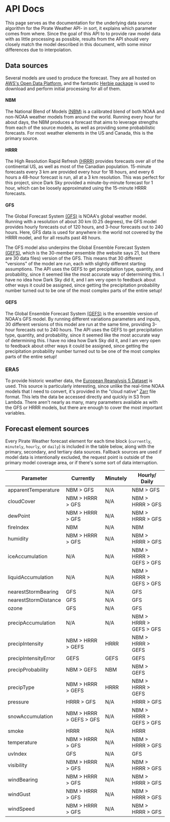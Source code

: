 # API Docs
This page serves as the documentation for the underlying data source algorithm for the Pirate Weather API- in sort, it explains which parameter comes from where. Since the goal of this API to to provide raw model data with as little processing as possible, results from the API should very closely match the model described in this document, with some minor differences due to interpolation. 

## Data sources
Several models are used to produce the forecast. They are all hosted on [AWS's Open Data Platform](https://registry.opendata.aws/collab/noaa/), and the fantastic [Herbie package](https://github.com/blaylockbk/Herbie) is used to download and perform initial processing for all of them.    

#### NBM
The National Blend of Models [(NBM)](https://vlab.noaa.gov/web/mdl/nbm) is a calibrated blend of both NOAA and non-NOAA weather models from around the world. Running every hour for about days, the NBM produces a forecast that aims to leverage strengths from each of the source models, as well as providing some probabilistic forecasts. For most weather elements in the US and Canada, this is the primary source. 

#### HRRR
The High Resolution Rapid Refresh [(HRRR)](https://rapidrefresh.noaa.gov/hrrr/) provides forecasts over all of the continental US, as well as most of the Canadian population. 15-minute forecasts every 3 km are provided every hour for 18 hours, and every 6 hours a 48-hour forecast is run, all at a 3 km resolution. This was perfect for this project, since Dark Sky provided a minute-by-minute forecast for 1 hour, which can be loosely approximated using the 15-minute HRRR forecasts.

#### GFS
The Global Forecast System [(GFS)](https://www.ncdc.noaa.gov/data-access/model-data/model-datasets/global-forcast-system-gfs) is NOAA's global weather model. Running with a resolution of about 30 km (0.25 degrees), the GFS model provides hourly forecasts out of 120 hours, and 3-hour forecasts out to 240 hours. Here, GFS data is used for anywhere in the world not covered by the HRRR model, and for all results past 48 hours. 

The GFS model also underpins the Global Ensemble Forecast System [(GEFS)](https://www.ncdc.noaa.gov/data-access/model-data/model-datasets/global-ensemble-forecast-system-gefs), which is the 30-member ensemble (the website says 21, but there are 30 data files) version of the GFS. This means that 30 different "versions" of the model are run, each with slightly different starting assumptions. The API uses the GEFS to get precipitation type, quantity, and probability, since it seemed like the most accurate way of determining this. I have no idea how Dark Sky did it, and I am very open to feedback about other ways it could be assigned, since getting the precipitation probability number turned out to be one of the most complex parts of the entire setup! 

#### GEFS
The Global Ensemble Forecast System [(GEFS)](https://www.ncei.noaa.gov/products/weather-climate-models/global-ensemble-forecast) is the ensemble version of NOAA's GFS model. By running different variations parameters and inputs, 30 different versions of this model are run at the same time, providing 3-hour forecasts out to 240 hours. The API uses the GEFS to get precipitation type, quantity, and probability, since it seemed like the most accurate way of determining this. I have no idea how Dark Sky did it, and I am very open to feedback about other ways it could be assigned, since getting the precipitation probability number turned out to be one of the most complex parts of the entire setup! 

### ERA5
To provide historic weather data, the [European Reanalysis 5 Dataset](https://registry.opendata.aws/ecmwf-era5/) is used. This source is particularly interesting, since unlike the real-time NOAA models that I need to convert, it's provided in the "cloud native" [Zarr](https://zarr.readthedocs.io/en/stable/) file format. This lets the data be accessed directly and quickly in S3 from Lambda. There aren't nearly as many, many parameters available as with the GFS or HRRR models, but there are enough to cover the most important variables. 


## Forecast element sources
Every Pirate Weather forecast element for each time block (`currently`, `minutely`, `hourly`, or `daily`) is included in the table below, along with the primary, secondary, and tertiary data sources. Fallback sources are used if model data is intentionally excluded, the request point is outside of the primary model coverage area, or if there's some sort of data interruption. 


|Parameter 	            |Currently              |Minutely   |Hourly/ Daily          |
|-----------------------|-----------------------|-------|---------------------------|
|apparentTemperature	|NBM > GFS				|N/A   	|NBM > GFS   			 	|
|cloudCover   			|NBM > HRRR > GFS   	|N/A   	|NBM > HRRR > GFS   		|		
|dewPoint     			|NBM > HRRR > GFS   	|N/A   	|NBM > HRRR > GFS   		|
|fireIndex    			|NBM   			  		|N/A   	|NBM   			 			|
|humidity     			|NBM > HRRR > GFS   	|N/A   	|NBM > HRRR > GFS   		|
|iceAccumulation   		|N/A                    |N/A   	|NBM > HRRR > GEFS > GFS	|
|liquidAccumulation 	|N/A                    |N/A   	|NBM > HRRR > GEFS > GFS	|
|nearestStormBearing	|GFS   					|N/A   	|GFS   						|
|nearestStormDistance   |GFS   					|N/A   	|GFS   						|
|ozone   				|GFS   					|N/A   	|GFS   						|
|precipAccumulation 	|N/A                    |N/A   	|NBM > HRRR > GEFS > GFS	|
|precipIntensity   		|NBM > HRRR > GEFS 		|HRRR	|NBM > HRRR > GEFS			|
|precipIntensityError	|GEFS					|GEFS	|GEFS						|	
|precipProbability  	|NBM > GEFS 			|NBM 	|NBM > GEFS					|
|precipType   			|NBM > HRRR > GEFS 		|HRRR  	|NBM > HRRR > GEFS			|
|pressure   			|HRRR > GFS   			|N/A	|HRRR > GFS 				|
|snowAccumulation   	|NBM > HRRR > GEFS > GFS|N/A   	|NBM > HRRR > GEFS > GFS 	|
|smoke   				|HRRR   				|N/A   	|HRRR  						|
|temperature   			|NBM > HRRR > GFS   	|N/A   	|NBM > HRRR > GFS   		|
|uvIndex   				|GFS   					|N/A   	|GFS   						|
|visibility   			|NBM > HRRR > GFS   	|N/A   	|NBM > HRRR > GFS   		|
|windBearing  			|NBM > HRRR > GFS   	|N/A   	|NBM > HRRR > GFS   		|
|windGust   			|NBM > HRRR > GFS   	|N/A   	|NBM > HRRR > GFS   		|
|windSpeed   			|NBM > HRRR > GFS   	|N/A	|NBM > HRRR > GFS   		|
